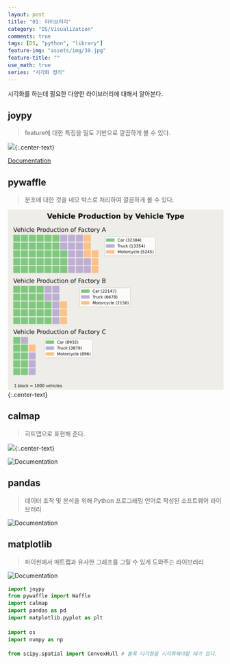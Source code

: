 ```yaml
---
layout: post
title: "01: 라이브러리"
category: "DS/Visualization"
comments: true
tags: [DS, "python", "library"]
feature-img: "assets/img/30.jpg"
feature-title: ""
use_math: true
series: "시각화 정리"
---
```


시각화를 하는데 필요한 다양한 라이브러리에 대해서 알아본다.

## joypy

> feature에 대한 특징을 밀도 기반으로 깔끔하게 볼 수 있다.

![](https://github.com/sbebo/joypy/raw/master/temperatures.png){:.center-text}

[Documentation](https://sbebo.github.io/posts/2017/08/01/joypy/) 

## pywaffle

> 분포에 대한 것을 네모 박스로 처리하여 깔끔하게 볼 수 있다.


![Documentation](https://github.com/gyli/PyWaffle/raw/master/examples/readme/multiple_plots.svg?sanitize=true){:.center-text}


## calmap
> 히트맵으로 표현해 준다.

![](https://pythonhosted.org/calmap/_images/index-3.png){:.center-text}

![Documentation](https://pythonhosted.org/calmap/)

## pandas
> 데이터 조작 및 분석을 위해 Python 프로그래밍 언어로 작성된 소프트웨어 라이브러리

![Documentation](https://pandas.pydata.org/docs/)

## matplotlib
> 파이썬에서 매트랩과 유사한 그래프를 그릴 수 있게 도와주는 라이브러리

![Documentation](https://matplotlib.org)


```python
import joypy
from pywaffle import Waffle
import calmap
import pandas as pd
import matplotlib.pyplot as plt

import os
import numpy as np

from scipy.spatial import ConvexHull # 볼록 다각형을 시각화해야할 때가 있다.
```


